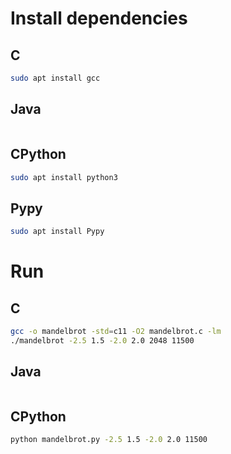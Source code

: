 # Install dependencies
## C
```bash
sudo apt install gcc
```

## Java
```bash
```

## CPython
```bash
sudo apt install python3
```

## Pypy
```bash
sudo apt install Pypy
```

# Run
## C
```bash
gcc -o mandelbrot -std=c11 -O2 mandelbrot.c -lm
./mandelbrot -2.5 1.5 -2.0 2.0 2048 11500
```

## Java
```bash
```

## CPython
```bash
python mandelbrot.py -2.5 1.5 -2.0 2.0 11500
```

